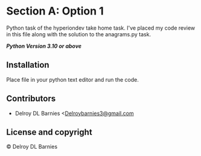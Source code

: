 # Section A: Option 1 
Python task of the hyperiondev take home task. I've placed my code review in this file along with the solution to the anagrams.py task.


***Python Version 3.10 or above***


## Installation

Place file in your python text editor and run the code.

## Contributors

- Delroy DL Barnies <Delroybarnies3@gmail.com

## License and copyright

© Delroy DL Barnies

